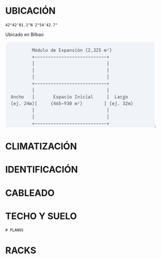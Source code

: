 # UBICACIÓN
```
42°42'01.1"N 2°54'42.7"
```
Ubicado en Bilbao 


![Planos del edificio](./edificio.png):



# CLIMATIZACIÓN

# IDENTIFICACIÓN

# CABLEADO

# TECHO Y SUELO

    # PLANOS

# RACKS

